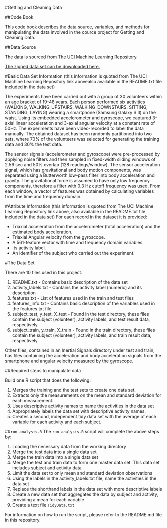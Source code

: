 #Getting and Cleaning Data

##Code Book

This code book describes the data source, variables, and methods for manipulating the data involved in the cource project for Getting and Cleaning Data.

##Data Source

The data is sourced from [The UCI Machine Learning Repository](http://archive.ics.uci.edu/ml/datasets/Human+Activity+Recognition+Using+Smartphones). 

[The zipped data set can be downloaded here.](https://d396qusza40orc.cloudfront.net/getdata%2Fprojectfiles%2FUCI%20HAR%20Dataset.zip)

#Basic Data Set Information 
(this information is quoted from The UCI Machine Learning Repository link abovealso available in the README.txt file included in the data set)

The experiments have been carried out with a group of 30 volunteers within an age bracket of 19-48 years. Each person performed six activities (WALKING, WALKING_UPSTAIRS, WALKING_DOWNSTAIRS, SITTING, STANDING, LAYING) wearing a smartphone (Samsung Galaxy S II) on the waist. Using its embedded accelerometer and gyroscope, we captured 3-axial linear acceleration and 3-axial angular velocity at a constant rate of 50Hz. The experiments have been video-recorded to label the data manually. The obtained dataset has been randomly partitioned into two sets, where 70% of the volunteers was selected for generating the training data and 30% the test data. 

The sensor signals (accelerometer and gyroscope) were pre-processed by applying noise filters and then sampled in fixed-width sliding windows of 2.56 sec and 50% overlap (128 readings/window). The sensor acceleration signal, which has gravitational and body motion components, was separated using a Butterworth low-pass filter into body acceleration and gravity. The gravitational force is assumed to have only low frequency components, therefore a filter with 0.3 Hz cutoff frequency was used. From each window, a vector of features was obtained by calculating variables from the time and frequency domain.

#Attribute Information 
(this information is quoted from The UCI Machine Learning Repository link above, also available in the README.txt file included in the data set)
For each record in the dataset it is provided: 
- Triaxial acceleration from the accelerometer (total acceleration) and the estimated body acceleration. 
- Triaxial Angular velocity from the gyroscope. 
- A 561-feature vector with time and frequency domain variables. 
- Its activity label. 
- An identifier of the subject who carried out the experiment.

#The Data Set

There are 10 files used in this project.

1. README.txt - Contains basic description of the data set
2. activity_labels.txt - Contains the activity label (numeric) and its description
3. features.txt - List of features used in the train and test files
4. features_info.txt - Contains basic description of the variables used in the features.txt file
5. subject_test, y_test, X_test - Found in the test directory, these files contain the subject (volunteer), activity labels, and  test result data, respectively.
6. subject_train, y_train, X_train - Found in the train directory, these files contain the subject (volunteer), activity labels, and train result data, respectively.

Other files, contained in an Inertial Signals directory under test and train, has files containing the acceleration and body acceleration signals from the smartphone and angular velocity measured by the gyroscope.

##Required steps to manipulate data

Build one R script that does the following:

1. Merges the training and the test sets to create one data set.
2. Extracts only the measurements on the mean and standard deviation for each measurement.
3. Uses descriptive activity names to name the activities in the data set
4. Appropriately labels the data set with descriptive activity names.
5. Creates a second, independent tidy data set with the average of each variable for each activity and each subject.

##`run_analysis.R`
The `run_analysis.R` script will complete the above steps by:

1. Loading the necessary data from the working directory
2. Merge the test data into a single data set
3. Merge the train data into a single data set
4. Merge the test and train data to form one master data set. This data set includes subject and activity data
5. Limit the data set to only mean and standard deviation observations
6. Using the labels in the activity_labels.txt file, name the activities in the data set
7. Replace the shorthand labels in the data set with more descriptive labels
8. Create a new data set that aggregates the data by subject and activity, providing a mean for each variable
9. Create a text file `TidyData.txt`

For information on how to run the script, please refer to the README.md file in this repository.
